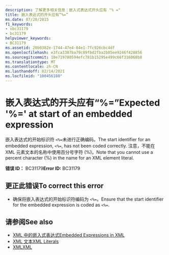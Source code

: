 ```yaml
---
description: 了解更多相关信息：嵌入式表达式开头应有 "% ="
title: 嵌入表达式的开头应有“%=”
ms.date: 07/20/2015
f1_keywords:
- vbc31179
- bc31179
helpviewer_keywords:
- BC31179
ms.assetid: 20b0382e-1744-47e4-84e1-7fc926cbc4df
ms.openlocfilehash: e3fca3307ba79c89fbd2fba2b05ee9246f428856
ms.sourcegitcommit: 10e719780594efc781b15295e499c66f316068b8
ms.translationtype: MT
ms.contentlocale: zh-CN
ms.lasthandoff: 02/14/2021
ms.locfileid: "100456180"
---
```

# <a name="expected--at-start-of-an-embedded-expression"></a><span data-ttu-id="fa810-103">嵌入表达式的开头应有“%=”</span><span class="sxs-lookup"><span data-stu-id="fa810-103">Expected '%=' at start of an embedded expression</span></span>

<span data-ttu-id="fa810-104">嵌入表达式的开始标识符 `<%=`未进行正确编码。</span><span class="sxs-lookup"><span data-stu-id="fa810-104">The start identifier for an embedded expression, `<%=`, has not been coded correctly.</span></span> <span data-ttu-id="fa810-105">注意，不能在 XML 元素文本的名称中使用百分号字符 (%)。</span><span class="sxs-lookup"><span data-stu-id="fa810-105">Note that you cannot use a percent character (%) in the name for an XML element literal.</span></span>  
  
 <span data-ttu-id="fa810-106">**错误 ID：** BC31179</span><span class="sxs-lookup"><span data-stu-id="fa810-106">**Error ID:** BC31179</span></span>  
  
## <a name="to-correct-this-error"></a><span data-ttu-id="fa810-107">更正此错误</span><span class="sxs-lookup"><span data-stu-id="fa810-107">To correct this error</span></span>  
  
- <span data-ttu-id="fa810-108">确保将嵌入表达式的开始标识符编码为 `<%=`。</span><span class="sxs-lookup"><span data-stu-id="fa810-108">Ensure that the start identifier for the embedded expression is coded as `<%=`.</span></span>  
  
## <a name="see-also"></a><span data-ttu-id="fa810-109">请参阅</span><span class="sxs-lookup"><span data-stu-id="fa810-109">See also</span></span>

- [<span data-ttu-id="fa810-110">XML 中的嵌入式表达式</span><span class="sxs-lookup"><span data-stu-id="fa810-110">Embedded Expressions in XML</span></span>](../programming-guide/language-features/xml/embedded-expressions-in-xml.md)
- [<span data-ttu-id="fa810-111">XML 文本</span><span class="sxs-lookup"><span data-stu-id="fa810-111">XML Literals</span></span>](../language-reference/xml-literals/index.md)
- [<span data-ttu-id="fa810-112">XML</span><span class="sxs-lookup"><span data-stu-id="fa810-112">XML</span></span>](../programming-guide/language-features/xml/index.md)
